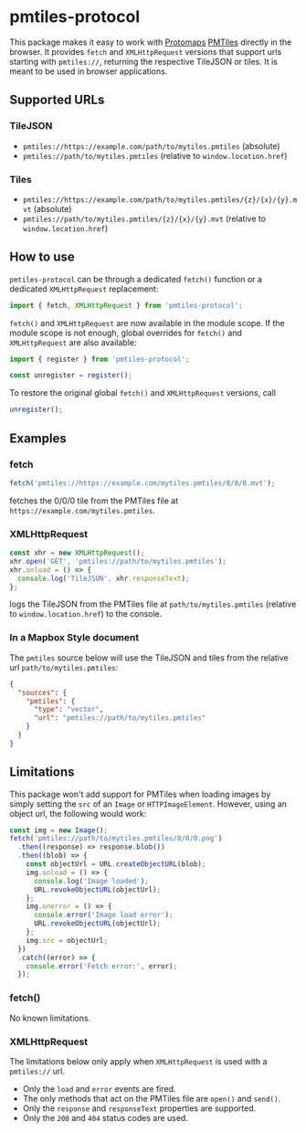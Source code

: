 # pmtiles-protocol

This package makes it easy to work with [Protomaps](https://protomaps.com) [PMTiles](https://docs.protomaps.com/pmtiles/) directly in the browser. It provides `fetch` and `XMLHttpRequest` versions that support urls starting with `pmtiles://`, returning the respective TileJSON or tiles. It is meant to be used in browser applications.

## Supported URLs

### TileJSON

- `pmtiles://https://example.com/path/to/mytiles.pmtiles` (absolute)
- `pmtiles://path/to/mytiles.pmtiles` (relative to `window.location.href`)

### Tiles

- `pmtiles://https://example.com/path/to/mytiles.pmtiles/{z}/{x}/{y}.mvt` (absolute)
- `pmtiles://path/to/mytiles.pmtiles/{z}/{x}/{y}.mvt` (relative to `window.location.href`)

## How to use

`pmtiles-protocol` can be through a dedicated `fetch()` function or a dedicated `XMLHttpRequest` replacement:

```js
import { fetch, XMLHttpRequest } from 'pmtiles-protocol';
```

`fetch()` and `XMLHttpRequest` are now available in the module scope. If the module scope is not enough, global overrides for `fetch()` and `XMLHttpRequest` are also available:

```js
import { register } from 'pmtiles-protocol';

const unregister = register();
```

To restore the original global `fetch()` and `XMLHttpRequest` versions, call

```js
unregister();
```

## Examples

### fetch

```js
fetch('pmtiles://https://example.com/mytiles.pmtiles/0/0/0.mvt');
```

fetches the 0/0/0 tile from the PMTiles file at `https://example.com/mytiles.pmtiles`.

### XMLHttpRequest

```js
const xhr = new XMLHttpRequest();
xhr.open('GET', 'pmtiles://path/to/mytiles.pmtiles');
xhr.onload = () => {
  console.log('TileJSON', xhr.responseText);
};
```

logs the TileJSON from the PMTiles file at `path/to/mytiles.pmtiles` (relative to `window.location.href`) to the console.

### In a Mapbox Style document

The `pmtiles` source below will use the TileJSON and tiles from the relative url `path/to/mytiles.pmtiles`:

```json
{
  "sources": {
    "pmtiles": {
      "type": "vector",
      "url": "pmtiles://path/to/mytiles.pmtiles"
    }
  }
}
```

## Limitations

This package won't add support for PMTiles when loading images by simply setting the `src` of an `Image` or `HTTPImageElement`. However, using an object url, the following would work:

```js
const img = new Image();
fetch('pmtiles://path/to/mytiles.pmtiles/0/0/0.png')
  .then((response) => response.blob())
  .then((blob) => {
    const objectUrl = URL.createObjectURL(blob);
    img.onload = () => {
      console.log('Image loaded');
      URL.revokeObjectURL(objectUrl);
    };
    img.onerror = () => {
      console.error('Image load error');
      URL.revokeObjectURL(objectUrl);
    };
    img.src = objectUrl;
  })
  .catch((error) => {
    console.error('Fetch error:', error);
  });
```

### fetch()

No known limitations.

### XMLHttpRequest

The limitations below only apply when `XMLHttpRequest` is used with a `pmtiles://` url.

- Only the `load` and `error` events are fired.
- The only methods that act on the PMTiles file are `open()` and `send()`.
- Only the `response` and `responseText` properties are supported.
- Only the `200` and `404` status codes are used.
